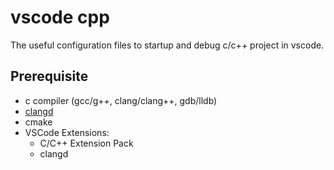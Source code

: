 # vscode cpp
The useful configuration files to startup and debug c/c++ project in vscode.

## Prerequisite
- c compiler (gcc/g++, clang/clang++, gdb/lldb)
- [clangd](https://clangd.llvm.org/installation.html)
- cmake
- VSCode Extensions:
  - C/C++ Extension Pack
  - clangd

